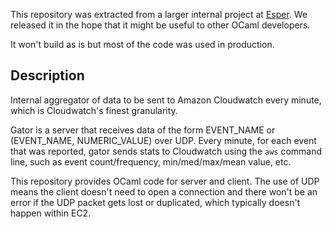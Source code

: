 This repository was extracted from a larger internal project at
[Esper](https://esper.com).
We released it in the hope that it might be useful to other
OCaml developers.

It won't build as is but most of the code was used in production.

Description
-----------

Internal aggregator of data to be sent to Amazon Cloudwatch every minute, 
which is Cloudwatch's finest granularity.

Gator is a server that receives data of the form EVENT_NAME or (EVENT_NAME, 
NUMERIC_VALUE) over UDP. Every minute, for each event that was reported, gator 
sends stats to Cloudwatch using the `aws` command line, such as event 
count/frequency, min/med/max/mean value, etc.

This repository provides OCaml code for server and client. The use of UDP 
means the client doesn't need to open a connection and there won't be an error 
if the UDP packet gets lost or duplicated, which typically doesn't happen 
within EC2.
